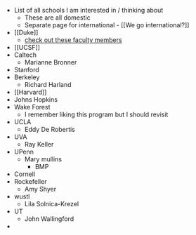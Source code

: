 - List of all schools I am interested in / thinking about
	- These are all domestic
	- Separate page for international - [[We go international?]]
- [[Duke]]
	- [check out these faculty members](https://sites.duke.edu/dukeregenerationcenter/affiliated-faculty/)
- [[UCSF]]
- Caltech
	- Marianne Bronner
- Stanford
- Berkeley
	- Richard Harland
- [[Harvard]]
- Johns Hopkins
- Wake Forest
	- I remember liking this program but I should revisit
- UCLA
	- Eddy De Robertis
- UVA
	- Ray Keller
- UPenn
	- Mary mullins
		- BMP
- Cornell
- Rockefeller
	- Amy Shyer
- wustl
	- Lila Solnica-Krezel
- UT
	- John Wallingford
-